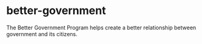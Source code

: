 # better-government
The Better Government Program helps create a better relationship between government and its citizens. 
